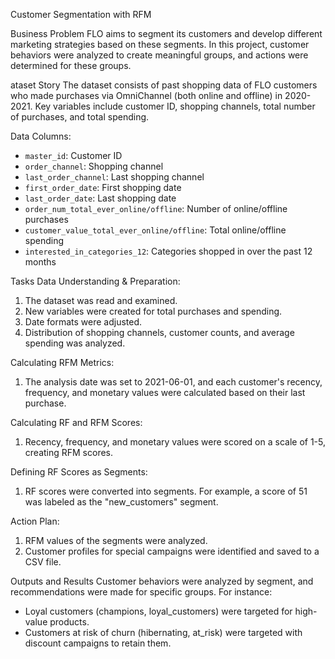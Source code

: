 Customer Segmentation with RFM

Business Problem
FLO aims to segment its customers and develop different marketing strategies based on these segments. In this project, customer behaviors were analyzed to create meaningful groups, and actions were determined for these groups.

 ataset Story
The dataset consists of past shopping data of FLO customers who made purchases via OmniChannel (both online and offline) in 2020-2021. Key variables include customer ID, shopping channels, total number of purchases, and total spending.

Data Columns:
- `master_id`: Customer ID
- `order_channel`: Shopping channel
- `last_order_channel`: Last shopping channel
- `first_order_date`: First shopping date
- `last_order_date`: Last shopping date
- `order_num_total_ever_online/offline`: Number of online/offline purchases
- `customer_value_total_ever_online/offline`: Total online/offline spending
- `interested_in_categories_12`: Categories shopped in over the past 12 months

 Tasks
 Data Understanding & Preparation:
1. The dataset was read and examined.
2. New variables were created for total purchases and spending.
3. Date formats were adjusted.
4. Distribution of shopping channels, customer counts, and average spending was analyzed.

 Calculating RFM Metrics:
1. The analysis date was set to 2021-06-01, and each customer's recency, frequency, and monetary values were calculated based on their last purchase.

 Calculating RF and RFM Scores:
1. Recency, frequency, and monetary values were scored on a scale of 1-5, creating RFM scores.

  Defining RF Scores as Segments:
1. RF scores were converted into segments. For example, a score of 51 was labeled as the "new_customers" segment.

  Action Plan:
1. RFM values of the segments were analyzed.
2. Customer profiles for special campaigns were identified and saved to a CSV file.


 Outputs and Results
Customer behaviors were analyzed by segment, and recommendations were made for specific groups. For instance:
- Loyal customers (champions, loyal_customers) were targeted for high-value products.
- Customers at risk of churn (hibernating, at_risk) were targeted with discount campaigns to retain them.
